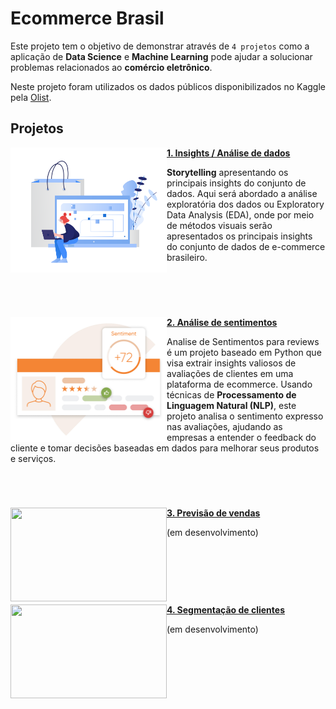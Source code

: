 # Ecommerce Brasil

Este projeto tem o objetivo de demonstrar através de `4 projetos` como a aplicação de __Data Science__ e __Machine Learning__ pode ajudar a solucionar problemas relacionados ao __comércio eletrônico__.

Neste projeto foram utilizados os dados públicos disponibilizados no Kaggle pela [Olist](https://www.kaggle.com/olistbr/brazilian-ecommerce).

## Projetos

<img align="left" width="250" height="200" src="https://raw.githubusercontent.com/pedrohrafael/pedrohrafael/main/img/clip-shopping-online.png"> **[1. Insights / Análise de dados](https://medium.com/@pedro.rafael/an%C3%A1lise-de-dados-do-com%C3%A9rcio-eletr%C3%B4nico-brasileiro-olist-d1b552858f44)**

__Storytelling__ apresentando os principais insights do conjunto de dados. Aqui será abordado a análise exploratória dos dados ou Exploratory Data Analysis (EDA), onde por meio de métodos visuais serão apresentados os principais insights do conjunto de dados de e-commerce brasileiro.

<br><br>
#

<img align="left" width="250" height="200" src="https://github.com/pedrohrafael/pedrohrafael/blob/main/img/review.jpg"> **[2. Análise de sentimentos](https://github.com/pedrohrafael/brazilian-ecommerce/tree/main/2.%20An%C3%A1lise%20de%20sentimentos)**

Analise de Sentimentos para reviews é um projeto baseado em Python que visa extrair insights valiosos de avaliações de clientes em uma plataforma de ecommerce. Usando técnicas de **Processamento de Linguagem Natural (NLP)**, este projeto analisa o sentimento expresso nas avaliações, ajudando as empresas a entender o feedback do cliente e tomar decisões baseadas em dados para melhorar seus produtos e serviços.

<br>

#

<img align="left" width="250" height="150" src=""> **[3. Previsão de vendas](URL)**

(em desenvolvimento)
<br><br><br><br><br>
#

<img align="left" width="250" height="150" src=""> **[4. Segmentação de clientes](URL)**

(em desenvolvimento)
<br><br><br><br><br>
